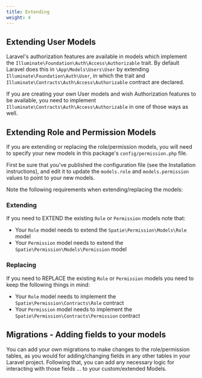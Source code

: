 ```yaml
---
title: Extending
weight: 4
---
```


## Extending User Models

Laravel's authorization features are available in models which implement the `Illuminate\Foundation\Auth\Access\Authorizable` trait. By default Laravel does this in `\App\Models\Users\User` by extending `Illuminate\Foundation\Auth\User`, in which the trait and `Illuminate\Contracts\Auth\Access\Authorizable` contract are declared.

If you are creating your own User models and wish Authorization features to be available, you need to implement `Illuminate\Contracts\Auth\Access\Authorizable` in one of those ways as well.

## Extending Role and Permission Models

If you are extending or replacing the role/permission models, you will need to specify your new models in this package's `config/permission.php` file.

First be sure that you've published the configuration file (see the Installation instructions), and edit it to update the `models.role` and `models.permission` values to point to your new models.

Note the following requirements when extending/replacing the models:

### Extending

If you need to EXTEND the existing `Role` or `Permission` models note that:

-   Your `Role` model needs to extend the `Spatie\Permission\Models\Role` model
-   Your `Permission` model needs to extend the `Spatie\Permission\Models\Permission` model

### Replacing

If you need to REPLACE the existing `Role` or `Permission` models you need to keep the following things in mind:

-   Your `Role` model needs to implement the `Spatie\Permission\Contracts\Role` contract
-   Your `Permission` model needs to implement the `Spatie\Permission\Contracts\Permission` contract

## Migrations - Adding fields to your models

You can add your own migrations to make changes to the role/permission tables, as you would for adding/changing fields in any other tables in your Laravel project.
Following that, you can add any necessary logic for interacting with those fields ... to your custom/extended Models.
